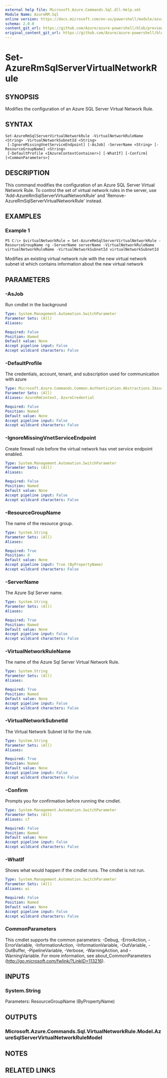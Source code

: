```yaml
---
external help file: Microsoft.Azure.Commands.Sql.dll-Help.xml
Module Name: AzureRM.Sql
online version: https://docs.microsoft.com/en-us/powershell/module/azurerm.sql/set-azurermsqlservervirtualnetworkrule
schema: 2.0.0
content_git_url: https://github.com/Azure/azure-powershell/blob/preview/src/ResourceManager/Sql/Commands.Sql/help/Set-AzureRmSqlServerVirtualNetworkRule.md
original_content_git_url: https://github.com/Azure/azure-powershell/blob/preview/src/ResourceManager/Sql/Commands.Sql/help/Set-AzureRmSqlServerVirtualNetworkRule.md
---
```


# Set-AzureRmSqlServerVirtualNetworkRule

## SYNOPSIS
Modifies the configuration of an Azure SQL Server Virtual Network Rule.

## SYNTAX

```
Set-AzureRmSqlServerVirtualNetworkRule -VirtualNetworkRuleName <String> -VirtualNetworkSubnetId <String>
 [-IgnoreMissingVnetServiceEndpoint] [-AsJob] -ServerName <String> [-ResourceGroupName] <String>
 [-DefaultProfile <IAzureContextContainer>] [-WhatIf] [-Confirm] [<CommonParameters>]
```

## DESCRIPTION
This command modifies the configuration of an Azure SQL Server Virtual Network Rule.
To control the set of virtual network rules in the server, use 'Add-AzureRmSqlServerVirtualNetworkRule' and 'Remove-AzureRmSqlServerVirtualNetworkRule' instead.

## EXAMPLES

### Example 1
```
PS C:\> $virtualNetworkRule = Set-AzureRmSqlServerVirtualNetworkRule -ResourceGroupName rg -ServerName serverName -VirtualNetworkRuleName virtualNetworkRuleName -VirtualNetworkSubnetId virtualNetworkSubnetId
```

Modifies an existing virtual network rule with the new virtual network subnet id which contains information about the new virtual network

## PARAMETERS

### -AsJob
Run cmdlet in the background

```yaml
Type: System.Management.Automation.SwitchParameter
Parameter Sets: (All)
Aliases:

Required: False
Position: Named
Default value: None
Accept pipeline input: False
Accept wildcard characters: False
```

### -DefaultProfile
The credentials, account, tenant, and subscription used for communication with azure

```yaml
Type: Microsoft.Azure.Commands.Common.Authentication.Abstractions.IAzureContextContainer
Parameter Sets: (All)
Aliases: AzureRmContext, AzureCredential

Required: False
Position: Named
Default value: None
Accept pipeline input: False
Accept wildcard characters: False
```

### -IgnoreMissingVnetServiceEndpoint
Create firewall rule before the virtual network has vnet service endpoint enabled.

```yaml
Type: System.Management.Automation.SwitchParameter
Parameter Sets: (All)
Aliases:

Required: False
Position: Named
Default value: None
Accept pipeline input: False
Accept wildcard characters: False
```

### -ResourceGroupName
The name of the resource group.

```yaml
Type: System.String
Parameter Sets: (All)
Aliases:

Required: True
Position: 0
Default value: None
Accept pipeline input: True (ByPropertyName)
Accept wildcard characters: False
```

### -ServerName
The Azure Sql Server name.

```yaml
Type: System.String
Parameter Sets: (All)
Aliases:

Required: True
Position: Named
Default value: None
Accept pipeline input: False
Accept wildcard characters: False
```

### -VirtualNetworkRuleName
The name of the Azure Sql Server Virtual Network Rule.

```yaml
Type: System.String
Parameter Sets: (All)
Aliases:

Required: True
Position: Named
Default value: None
Accept pipeline input: False
Accept wildcard characters: False
```

### -VirtualNetworkSubnetId
The Virtual Network Subnet Id for the rule.

```yaml
Type: System.String
Parameter Sets: (All)
Aliases:

Required: True
Position: Named
Default value: None
Accept pipeline input: False
Accept wildcard characters: False
```

### -Confirm
Prompts you for confirmation before running the cmdlet.

```yaml
Type: System.Management.Automation.SwitchParameter
Parameter Sets: (All)
Aliases: cf

Required: False
Position: Named
Default value: None
Accept pipeline input: False
Accept wildcard characters: False
```

### -WhatIf
Shows what would happen if the cmdlet runs.
The cmdlet is not run.

```yaml
Type: System.Management.Automation.SwitchParameter
Parameter Sets: (All)
Aliases: wi

Required: False
Position: Named
Default value: None
Accept pipeline input: False
Accept wildcard characters: False
```

### CommonParameters
This cmdlet supports the common parameters: -Debug, -ErrorAction, -ErrorVariable, -InformationAction, -InformationVariable, -OutVariable, -OutBuffer, -PipelineVariable, -Verbose, -WarningAction, and -WarningVariable. For more information, see about_CommonParameters (http://go.microsoft.com/fwlink/?LinkID=113216).

## INPUTS

### System.String
Parameters: ResourceGroupName (ByPropertyName)

## OUTPUTS

### Microsoft.Azure.Commands.Sql.VirtualNetworkRule.Model.AzureSqlServerVirtualNetworkRuleModel

## NOTES

## RELATED LINKS
